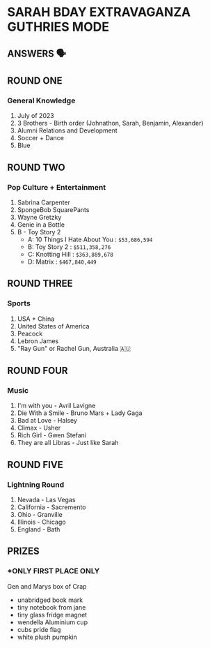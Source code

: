 # SARAH BDAY EXTRAVAGANZA GUTHRIES MODE
## ANSWERS 🗣️

## ROUND ONE 
### General Knowledge 

1. July of 2023
2. 3 Brothers - Birth order (Johnathon, Sarah, Benjamin, Alexander)
3. Alumni Relations and Development
4. Soccer + Dance 
5. Blue 

## ROUND TWO 
### Pop Culture + Entertainment 

1. Sabrina Carpenter
2. SpongeBob SquarePants 
3. Wayne Gretzky
4. Genie in a Bottle 
5. B - Toy Story 2 
    - A: 10 Things I Hate About You : `$53,686,594`
    - B: Toy Story 2 : `$511,358,276`
    - C: Knotting Hill : `$363,889,678`
    - D: Matrix : `$467,840,449`

## ROUND THREE 
### Sports 


1. USA + China 
2. United States of America
3. Peacock
4. Lebron James
5. "Ray Gun" or Rachel Gun, Australia 🇦🇺

## ROUND FOUR 
### Music 

1. I'm with you - Avril Lavigne
2. Die With a Smile - Bruno Mars + Lady Gaga 
3. Bad at Love - Halsey 
4. Climax - Usher 
5. Rich Girl - Gwen Stefani 
6. They are all Libras - Just like Sarah

## ROUND FIVE 
### Lightning Round 

1. Nevada - Las Vegas 
2. California - Sacremento 
3. Ohio - Granville 
4. Illinois - Chicago
5. England - Bath

## PRIZES 
### *ONLY FIRST PLACE ONLY 

Gen and Marys box of Crap
- unabridged book mark 
- tiny notebook from jane 
- tiny glass fridge magnet
- wendella Aluminium cup 
- cubs pride flag 
- white plush pumpkin 